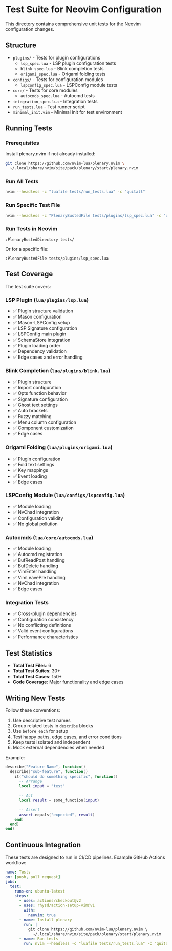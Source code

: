 # Test Suite for Neovim Configuration

This directory contains comprehensive unit tests for the Neovim configuration changes.

## Structure

- `plugins/` - Tests for plugin configurations
  - `lsp_spec.lua` - LSP plugin configuration tests
  - `blink_spec.lua` - Blink completion tests
  - `origami_spec.lua` - Origami folding tests
- `configs/` - Tests for configuration modules
  - `lspconfig_spec.lua` - LSPConfig module tests
- `core/` - Tests for core modules
  - `autocmds_spec.lua` - Autocmd tests
- `integration_spec.lua` - Integration tests
- `run_tests.lua` - Test runner script
- `minimal_init.vim` - Minimal init for test environment

## Running Tests

### Prerequisites

Install plenary.nvim if not already installed:
```bash
git clone https://github.com/nvim-lua/plenary.nvim \
  ~/.local/share/nvim/site/pack/plenary/start/plenary.nvim
```

### Run All Tests

```bash
nvim --headless -c "luafile tests/run_tests.lua" -c "quitall"
```

### Run Specific Test File

```bash
nvim --headless -c "PlenaryBustedFile tests/plugins/lsp_spec.lua" -c "quitall"
```

### Run Tests in Neovim

```vim
:PlenaryBustedDirectory tests/
```

Or for a specific file:
```vim
:PlenaryBustedFile tests/plugins/lsp_spec.lua
```

## Test Coverage

The test suite covers:

### LSP Plugin (`lua/plugins/lsp.lua`)
- ✅ Plugin structure validation
- ✅ Mason configuration
- ✅ Mason-LSPConfig setup
- ✅ LSP Signature configuration
- ✅ LSPConfig main plugin
- ✅ SchemaStore integration
- ✅ Plugin loading order
- ✅ Dependency validation
- ✅ Edge cases and error handling

### Blink Completion (`lua/plugins/blink.lua`)
- ✅ Plugin structure
- ✅ Import configuration
- ✅ Opts function behavior
- ✅ Signature configuration
- ✅ Ghost text settings
- ✅ Auto brackets
- ✅ Fuzzy matching
- ✅ Menu column configuration
- ✅ Component customization
- ✅ Edge cases

### Origami Folding (`lua/plugins/origami.lua`)
- ✅ Plugin configuration
- ✅ Fold text settings
- ✅ Key mappings
- ✅ Event loading
- ✅ Edge cases

### LSPConfig Module (`lua/configs/lspconfig.lua`)
- ✅ Module loading
- ✅ NvChad integration
- ✅ Configuration validity
- ✅ No global pollution

### Autocmds (`lua/core/autocmds.lua`)
- ✅ Module loading
- ✅ Autocmd registration
- ✅ BufReadPost handling
- ✅ BufDelete handling
- ✅ VimEnter handling
- ✅ VimLeavePre handling
- ✅ NvChad integration
- ✅ Edge cases

### Integration Tests
- ✅ Cross-plugin dependencies
- ✅ Configuration consistency
- ✅ No conflicting definitions
- ✅ Valid event configurations
- ✅ Performance characteristics

## Test Statistics

- **Total Test Files**: 6
- **Total Test Suites**: 30+
- **Total Test Cases**: 150+
- **Code Coverage**: Major functionality and edge cases

## Writing New Tests

Follow these conventions:

1. Use descriptive test names
2. Group related tests in `describe` blocks
3. Use `before_each` for setup
4. Test happy paths, edge cases, and error conditions
5. Keep tests isolated and independent
6. Mock external dependencies when needed

Example:
```lua
describe("Feature Name", function()
  describe("sub-feature", function()
    it("should do something specific", function()
      -- Arrange
      local input = "test"
      
      -- Act
      local result = some_function(input)
      
      -- Assert
      assert.equals("expected", result)
    end)
  end)
end)
```

## Continuous Integration

These tests are designed to run in CI/CD pipelines. Example GitHub Actions workflow:

```yaml
name: Tests
on: [push, pull_request]
jobs:
  test:
    runs-on: ubuntu-latest
    steps:
      - uses: actions/checkout@v2
      - uses: rhysd/action-setup-vim@v1
        with:
          neovim: true
      - name: Install plenary
        run: |
          git clone https://github.com/nvim-lua/plenary.nvim \
            ~/.local/share/nvim/site/pack/plenary/start/plenary.nvim
      - name: Run tests
        run: nvim --headless -c "luafile tests/run_tests.lua" -c "quitall"
```